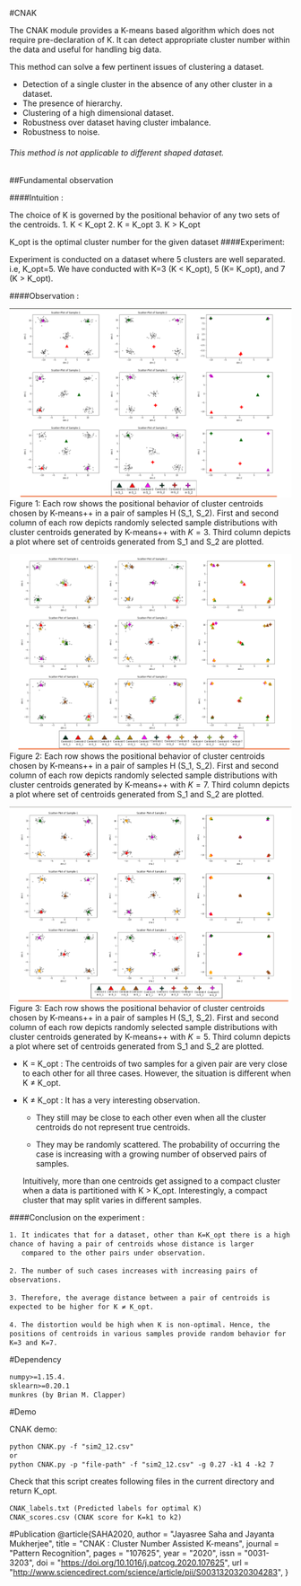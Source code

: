 #CNAK

The CNAK module provides a K-means based algorithm which does not require pre-declaration of  K. It can detect appropriate cluster number within the data and useful for handling big data.

This method can solve a few pertinent issues of clustering a dataset.

- 	 Detection of a single cluster in the absence of any other cluster in a dataset.
- 	 The presence of hierarchy.
- 	 Clustering of a high dimensional dataset.
- 	 Robustness over dataset having cluster imbalance.
- 	 Robustness to noise.




###### This method is not applicable to different shaped dataset.

##Fundamental observation

####Intuition : 

The choice of K is governed by the  positional behavior of any two sets of the centroids.
    1.	 K < K_opt
    2.	 K = K_opt
    3. 	 K > K_opt
    
   K_opt is the optimal cluster number for the given dataset
####Experiment:

Experiment is conducted on a dataset where 5 clusters are well separated. i.e, K_opt=5. We have conducted with K=3 (K < K_opt), 5 (K= K_opt), and 7 (K > K_opt).


####Observation :

![](position_k3.png "width:300px;height:300px")
Figure 1: Each row shows the positional behavior of cluster centroids chosen by K-means\++ in a pair of samples H (S\_1, S\_2). First and second column of each row depicts randomly selected sample distributions with cluster centroids generated by K-means++ with $K=3$. Third column depicts a plot where set of centroids generated from S\_1 and S\_2 are plotted.

![](position_k7.png "width:300px;height:300px")
Figure 2: Each row shows the positional behavior of cluster centroids chosen by K-means\++ in a pair of samples H (S\_1, S\_2). First and second column of each row depicts randomly selected sample distributions with cluster centroids generated by K-means++ with $K=7$. Third column depicts a plot where set of centroids generated from S\_1 and S\_2 are plotted.

![](position_k5.png "width:300px;height:300px")
Figure 3: Each row shows the positional behavior of cluster centroids chosen by K-means\++ in a pair of samples H (S\_1, S\_2). First and second column of each row depicts randomly selected sample distributions with cluster centroids generated by K-means++ with $K=5$. Third column depicts a plot where set of centroids generated from S\_1 and S\_2 are plotted.

-	K = K_opt : The centroids of two samples for a given pair are very close to each other for all three cases. However, the situation is different when K ≠ K_opt.
- K ≠ K_opt : It has a very interesting observation.
	
	+ They still may be close to each other even when all the cluster centroids do not represent true centroids.
		
	+ They may be randomly scattered. The probability of occurring the  case is increasing with a growing number of observed pairs of samples.


	Intuitively, more than one centroids get assigned to a compact cluster when a data is partitioned with K > K_opt. Interestingly, a compact cluster that may split varies in different samples.
    
####Conclusion on the experiment :

	1. It indicates that for a dataset, other than K=K_opt there is a high chance of having a pair of centroids whose distance is larger 
       compared to the other pairs under observation.

	2. The number of such cases increases with increasing pairs of observations.
	
	3. Therefore, the average distance between a pair of centroids is expected to be higher for K ≠ K_opt.
	
	4. The distortion would be high when K is non-optimal. Hence, the positions of centroids in various samples provide random behavior for K=3 and K=7.


#Dependency

    numpy>=1.15.4.
    sklearn>=0.20.1
    munkres (by Brian M. Clapper)
#Demo

CNAK demo:

	python CNAK.py -f "sim2_12.csv"
    or
	python CNAK.py -p "file-path" -f "sim2_12.csv" -g 0.27 -k1 4 -k2 7

Check that this script creates following files in  the current directory and return  K_opt.

	CNAK_labels.txt (Predicted labels for optimal K)
    CNAK_scores.csv (CNAK score for K=k1 to k2)

#Publication
@article{SAHA2020,
author = "Jayasree Saha and Jayanta Mukherjee",
title = "CNAK : Cluster Number Assisted K-means",
journal = "Pattern Recognition",
pages = "107625",
year = "2020",
issn = "0031-3203",
doi = "https://doi.org/10.1016/j.patcog.2020.107625",
url = "http://www.sciencedirect.com/science/article/pii/S0031320320304283",
}






